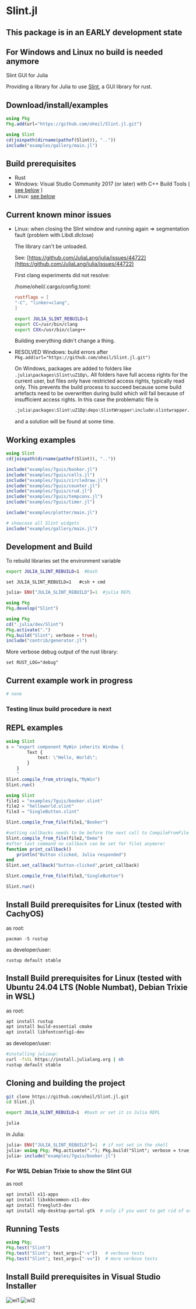 # Slint.jl

## This package is in an EARLY development state

## For Windows and Linux no build is needed anymore

Slint GUI for Julia

Providing a library for Julia to use [Slint](https://github.com/slint-ui/slint), a GUI library for rust.

## Download/install/examples

```julia
using Pkg
Pkg.add(url="https://github.com/oheil/Slint.jl.git")
```

```julia
using Slint
cd(joinpath(dirname(pathof(Slint)), ".."))
include("examples/gallery/main.jl")
```

## Build prerequisites

- Rust
- Windows: Visual Studio Community 2017 (or later) with C++ Build Tools ( [see below](https://github.com/oheil/Slint.jl?tab=readme-ov-file#install-build-prerequisites-in-visual-studio-installer) )
- Linux: [see below](https://github.com/oheil/Slint.jl?tab=readme-ov-file#install-build-prerequisites-for-linux-tested-with-cachyos)

## Current known minor issues

- Linux: when closing the Slint window and running again => segmentation fault (problem with Libdl.dlclose)

    The library can't be unloaded.

    See: [https://github.com/JuliaLang/julia/issues/44722](https://github.com/JuliaLang/julia/issues/44722)

    First clang experiments did not resolve:

    /home/oheil/.cargo/config.toml:

    ```TOML
    rustflags = [
    "-C", "linker=clang",
    ]
    ```

    ```bash
    export JULIA_SLINT_REBUILD=1
    export CC=/usr/bin/clang
    export CXX=/usr/bin/clang++
    ```

    Building everything didn't change a thing.

- RESOLVED Windows: build errors after `Pkg.add(url="https://github.com/oheil/Slint.jl.git")`

    On Windows, packages are added to folders like `.julia\packages\Slint\uZ1Dp\`. All folders have full access rights for the current user, but files only have restricted access rights, typically read only. This prevents the build process to succeed because some build artefacts need to be overwritten during build which will fail because of insufficient access rights.
    In this case the problematic file is

    ```julia
    .julia\packages\Slint\uZ1Dp\deps\SlintWrapper\include\slintwrapper.h
    ```

    and a solution will be found at some time.

## Working examples

```julia
using Slint
cd(joinpath(dirname(pathof(Slint)), ".."))

include("examples/7guis/booker.jl")
include("examples/7guis/cells.jl")
include("examples/7guis/circledraw.jl")
include("examples/7guis/counter.jl")
include("examples/7guis/crud.jl")
include("examples/7guis/tempconv.jl")
include("examples/7guis/timer.jl")

include("examples/plotter/main.jl")

# showcase all Slint widgets
include("examples/gallery/main.jl")
```

## Development and Build

To rebuild libraries set the environment variable

```bash
export JULIA_SLINT_REBUILD=1  #bash
```

```shell
set JULIA_SLINT_REBUILD=1   #csh + cmd
```

```julia
julia> ENV["JULIA_SLINT_REBUILD"]=1  #julia REPL
```

```julia
using Pkg
Pkg.develop("Slint")
```

```julia
using Pkg
cd(".julia/dev/Slint")
Pkg.activate(".")
Pkg.build("Slint"; verbose = true);
include("contrib/generator.jl")
```

More verbose debug output of the rust library:

```shell
set RUST_LOG="debug"
```

## Current example work in progress

```julia
# none
```

### Testing linux build procedure is next

## REPL examples

```julia
using Slint
s = "export component MyWin inherits Window {
        Text {
            text: \"Hello, World\";
        }
    }
    "
Slint.compile_from_string(s,"MyWin")
Slint.run()
```

```julia
using Slint
file1 = "examples/7guis/booker.slint"
file2 = "helloworld.slint"
file3 = "SingleButton.slint"

Slint.compile_from_file(file1,"Booker")

#setting callbacks needs to be before the next call to CompileFromFile
Slint.compile_from_file(file2,"Demo")
#after last command no callback can be set for file1 anymore!
function print_callback()
    println("Button clicked, Julia responded")
end
Slint.set_callback("button-clicked",print_callback)

Slint.compile_from_file(file3,"SingleButton")

Slint.run()
```

## Install Build prerequisites for Linux (tested with CachyOS)

as root:

```fish
pacman -S rustup
```

as developer/user:

```fish
rustup default stable
```

## Install Build prerequisites for Linux (tested with Ubuntu 24.04 LTS (Noble Numbat), Debian Trixie in WSL)

as root:

```bash
apt install rustup
apt install build-essential cmake
apt install libfontconfig1-dev
```

as developer/user:

```bash
#installing juliaup:
curl -fsSL https://install.julialang.org | sh
rustup default stable
```

## Cloning and building the project

```bash
git clone https://github.com/oheil/Slint.jl.git
cd Slint.jl

export JULIA_SLINT_REBUILD=1  #bash or set it in Julia REPL

julia
```

in Julia:

```julia
julia> ENV["JULIA_SLINT_REBUILD"]=1  # if not set in the shell
julia> using Pkg; Pkg.activate("."); Pkg.build("Slint"; verbose = true)
julia> include("examples/7guis/booker.jl")
```

### For WSL Debian Trixie to show the Slint GUI

as root

```bash
apt install x11-apps
apt install libxkbcommon-x11-dev
apt install freeglut3-dev
apt install xdg-desktop-portal-gtk  # only if you want to get rid of error: Error watching for xdg color schemes: org.freedesktop.DBus.Error.ServiceUnknown: The name org.freedesktop.portal.Desktop was not provided by any .service files
```

## Running Tests

```julia
using Pkg;
Pkg.test("Slint")
Pkg.test("Slint"; test_args=["-v"])   # verbose tests
Pkg.test("Slint"; test_args=["-vv"])  # more verbose tests
```

## Install Build prerequisites in Visual Studio Installer

![wi1](https://github.com/user-attachments/assets/fed0a9ed-8c6d-40b5-bd3c-4ef5b8d69351)
![wi2](https://github.com/user-attachments/assets/ba48c61c-145a-4310-a96e-b7df646852cd)
